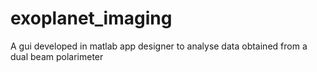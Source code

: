 # exoplanet_imaging
A gui developed in matlab app designer to analyse data obtained from a dual beam polarimeter
